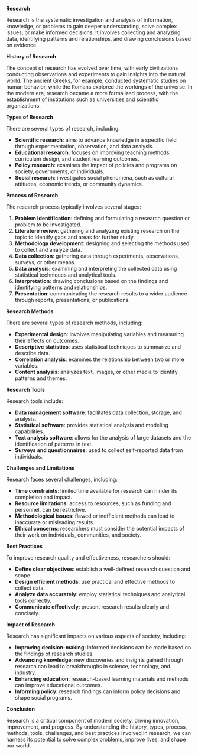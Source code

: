 **Research**

Research is the systematic investigation and analysis of information, knowledge, or problems to gain deeper understanding, solve complex issues, or make informed decisions. It involves collecting and analyzing data, identifying patterns and relationships, and drawing conclusions based on evidence.

**History of Research**

The concept of research has evolved over time, with early civilizations conducting observations and experiments to gain insights into the natural world. The ancient Greeks, for example, conducted systematic studies on human behavior, while the Romans explored the workings of the universe. In the modern era, research became a more formalized process, with the establishment of institutions such as universities and scientific organizations.

**Types of Research**

There are several types of research, including:

* **Scientific research**: aims to advance knowledge in a specific field through experimentation, observation, and data analysis.
* **Educational research**: focuses on improving teaching methods, curriculum design, and student learning outcomes.
* **Policy research**: examines the impact of policies and programs on society, governments, or individuals.
* **Social research**: investigates social phenomena, such as cultural attitudes, economic trends, or community dynamics.

**Process of Research**

The research process typically involves several stages:

1. **Problem identification**: defining and formulating a research question or problem to be investigated.
2. **Literature review**: gathering and analyzing existing research on the topic to identify gaps and areas for further study.
3. **Methodology development**: designing and selecting the methods used to collect and analyze data.
4. **Data collection**: gathering data through experiments, observations, surveys, or other means.
5. **Data analysis**: examining and interpreting the collected data using statistical techniques and analytical tools.
6. **Interpretation**: drawing conclusions based on the findings and identifying patterns and relationships.
7. **Presentation**: communicating the research results to a wider audience through reports, presentations, or publications.

**Research Methods**

There are several types of research methods, including:

* **Experimental design**: involves manipulating variables and measuring their effects on outcomes.
* **Descriptive statistics**: uses statistical techniques to summarize and describe data.
* **Correlation analysis**: examines the relationship between two or more variables.
* **Content analysis**: analyzes text, images, or other media to identify patterns and themes.

**Research Tools**

Research tools include:

* **Data management software**: facilitates data collection, storage, and analysis.
* **Statistical software**: provides statistical analysis and modeling capabilities.
* **Text analysis software**: allows for the analysis of large datasets and the identification of patterns in text.
* **Surveys and questionnaires**: used to collect self-reported data from individuals.

**Challenges and Limitations**

Research faces several challenges, including:

* **Time constraints**: limited time available for research can hinder its completion and impact.
* **Resource limitations**: access to resources, such as funding and personnel, can be restrictive.
* **Methodological issues**: flawed or inefficient methods can lead to inaccurate or misleading results.
* **Ethical concerns**: researchers must consider the potential impacts of their work on individuals, communities, and society.

**Best Practices**

To improve research quality and effectiveness, researchers should:

* **Define clear objectives**: establish a well-defined research question and scope.
* **Design efficient methods**: use practical and effective methods to collect data.
* **Analyze data accurately**: employ statistical techniques and analytical tools correctly.
* **Communicate effectively**: present research results clearly and concisely.

**Impact of Research**

Research has significant impacts on various aspects of society, including:

* **Improving decision-making**: informed decisions can be made based on the findings of research studies.
* **Advancing knowledge**: new discoveries and insights gained through research can lead to breakthroughs in science, technology, and industry.
* **Enhancing education**: research-based learning materials and methods can improve educational outcomes.
* **Informing policy**: research findings can inform policy decisions and shape social programs.

**Conclusion**

Research is a critical component of modern society, driving innovation, improvement, and progress. By understanding the history, types, process, methods, tools, challenges, and best practices involved in research, we can harness its potential to solve complex problems, improve lives, and shape our world.